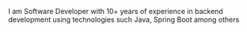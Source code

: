 I am Software Developer with 10+ years of experience in
backend development using technologies such Java,
Spring Boot among others
